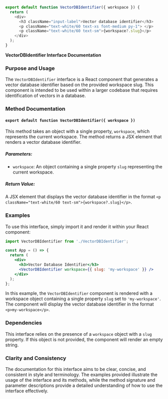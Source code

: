 ```javascript
export default function VectorDBIdentifier({ workspace }) {
  return (
    <div>
      <h3 className="input-label">Vector database identifier</h3>
      <p className="text-white/60 text-xs font-medium py-1"> </p>
      <p className="text-white/60 text-sm">{workspace?.slug}</p>
    </div>
  );
}

```
**VectorDBIdentifier Interface Documentation**

### Purpose and Usage

The `VectorDBIdentifier` interface is a React component that generates a vector database identifier based on the provided workspace slug. This component is intended to be used within a larger codebase that requires identification of vectors in a database.

### Method Documentation

#### `export default function VectorDBIdentifier({ workspace })`

This method takes an object with a single property, `workspace`, which represents the current workspace. The method returns a JSX element that renders a vector database identifier.

##### Parameters:

* `workspace`: An object containing a single property `slug` representing the current workspace.

##### Return Value:

A JSX element that displays the vector database identifier in the format `<p className="text-white/60 text-sm">{workspace?.slug}</p>`.

### Examples

To use this interface, simply import it and render it within your React component:
```jsx
import VectorDBIdentifier from './VectorDBIdentifier';

const App = () => {
  return (
    <div>
      <h3>Vector Database Identifier</h3>
      <VectorDBIdentifier workspace={{ slug: 'my-workspace' }} />
    </div>
  );
};
```
In this example, the `VectorDBIdentifier` component is rendered with a workspace object containing a single property `slug` set to `'my-workspace'`. The component will display the vector database identifier in the format `<p>my-workspace</p>`.

### Dependencies

This interface relies on the presence of a `workspace` object with a `slug` property. If this object is not provided, the component will render an empty string.

### Clarity and Consistency

The documentation for this interface aims to be clear, concise, and consistent in style and terminology. The examples provided illustrate the usage of the interface and its methods, while the method signature and parameter descriptions provide a detailed understanding of how to use the interface effectively.